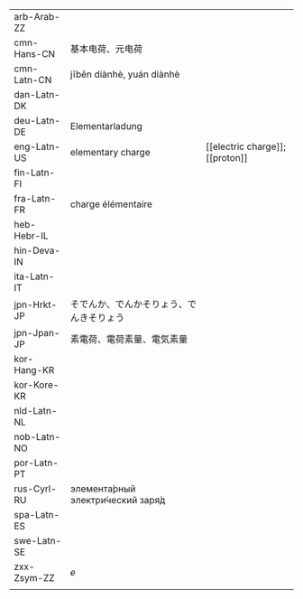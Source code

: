 | | | |
|-|-|-|
| arb-Arab-ZZ |  |  |
| cmn-Hans-CN | 基本电荷、元电荷 |  |
| cmn-Latn-CN | jīběn diànhè, yuán diànhè |  |
| dan-Latn-DK |  |  |
| deu-Latn-DE | Elementarladung |  |
| eng-Latn-US | elementary charge | [[electric charge]]; [[proton]] |
| fin-Latn-FI |  |  |
| fra-Latn-FR | charge élémentaire |  |
| heb-Hebr-IL |  |  |
| hin-Deva-IN |  |  |
| ita-Latn-IT |  |  |
| jpn-Hrkt-JP | そでんか、でんかそりょう、でんきそりょう |  |
| jpn-Jpan-JP | 素電荷、電荷素量、電気素量 |  |
| kor-Hang-KR |  |  |
| kor-Kore-KR |  |  |
| nld-Latn-NL |  |  |
| nob-Latn-NO |  |  |
| por-Latn-PT |  |  |
| rus-Cyrl-RU | элемента́рный электри́ческий заря́д |  |
| spa-Latn-ES |  |  |
| swe-Latn-SE |  |  |
| zxx-Zsym-ZZ | 𝑒 |  |
|  |  |  |
